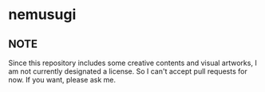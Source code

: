 # nemusugi

## NOTE

Since this repository includes some creative contents and visual artworks, I am not currently designated a license. So I can't accept pull requests for now. If you want, please ask me.
